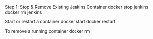 Step 1: Stop & Remove Existing Jenkins Container
docker stop jenkins
docker rm jenkins

Start or restart a container 
docker start <name of container>
docker restart <name of conatainer>

To remove a running container
docker rm <name of container>